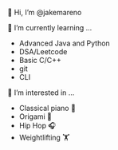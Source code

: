 
👋 Hi, I’m @jakemareno

🌱 I’m currently learning ...
- Advanced Java and Python
- DSA/Leetcode
- Basic C/C++
- git
- CLI

👀 I’m interested in ...
- Classical piano 🎹
- Origami 📃
- Hip Hop 🎧
- Weightlifting 🏋️
